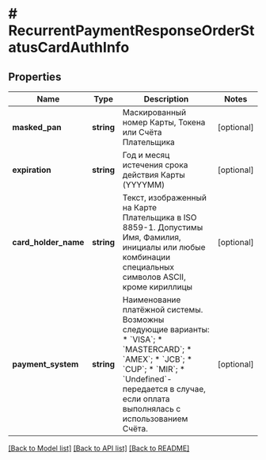 # # RecurrentPaymentResponseOrderStatusCardAuthInfo

## Properties

Name | Type | Description | Notes
------------ | ------------- | ------------- | -------------
**masked_pan** | **string** | Маскированный номер Карты, Токена или Счёта Плательщика | [optional]
**expiration** | **string** | Год и месяц истечения срока действия Карты (YYYYMM) | [optional]
**card_holder_name** | **string** | Текст, изображенный на Карте Плательщика в ISO 8859-1. Допустимы Имя, Фамилия, инициалы или любые комбинации специальных символов ASCII, кроме кириллицы | [optional]
**payment_system** | **string** | Наименование платёжной системы. Возможны следующие варианты:   * &#x60;VISA&#x60;;   * &#x60;MASTERCARD&#x60;;   * &#x60;AMEX&#x60;;   * &#x60;JCB&#x60;;   * &#x60;CUP&#x60;;   * &#x60;MIR&#x60;;   * &#x60;Undefined&#x60;- передается в случае, если оплата выполнялась с использованием Счёта. | [optional]

[[Back to Model list]](../../README.md#models) [[Back to API list]](../../README.md#endpoints) [[Back to README]](../../README.md)
